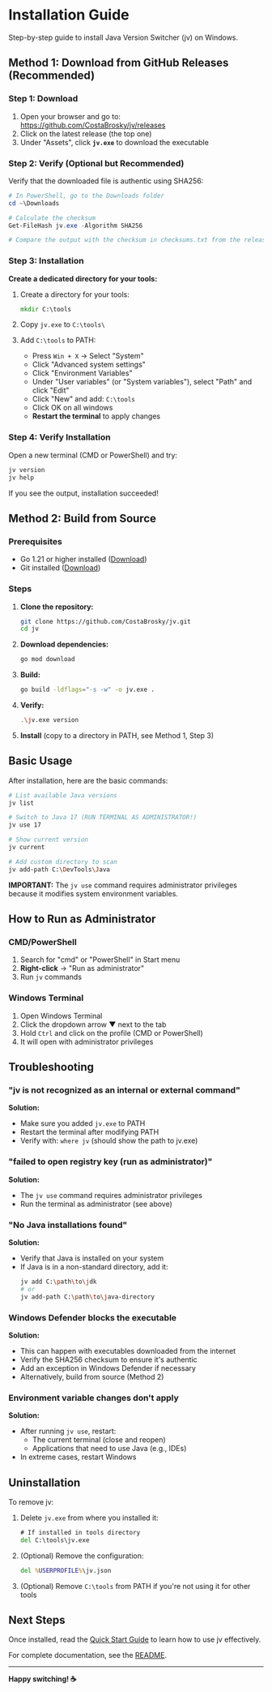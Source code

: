 # Installation Guide

Step-by-step guide to install Java Version Switcher (jv) on Windows.

## Method 1: Download from GitHub Releases (Recommended)

### Step 1: Download

1. Open your browser and go to: https://github.com/CostaBrosky/jv/releases
2. Click on the latest release (the top one)
3. Under "Assets", click **`jv.exe`** to download the executable

### Step 2: Verify (Optional but Recommended)

Verify that the downloaded file is authentic using SHA256:

```powershell
# In PowerShell, go to the Downloads folder
cd ~\Downloads

# Calculate the checksum
Get-FileHash jv.exe -Algorithm SHA256

# Compare the output with the checksum in checksums.txt from the release
```

### Step 3: Installation

**Create a dedicated directory for your tools:**

1. Create a directory for your tools:
   ```cmd
   mkdir C:\tools
   ```

2. Copy `jv.exe` to `C:\tools\`

3. Add `C:\tools` to PATH:
   - Press `Win + X` → Select "System"
   - Click "Advanced system settings"
   - Click "Environment Variables"
   - Under "User variables" (or "System variables"), select "Path" and click "Edit"
   - Click "New" and add: `C:\tools`
   - Click OK on all windows
   - **Restart the terminal** to apply changes

### Step 4: Verify Installation

Open a new terminal (CMD or PowerShell) and try:

```cmd
jv version
jv help
```

If you see the output, installation succeeded!

## Method 2: Build from Source

### Prerequisites

- Go 1.21 or higher installed ([Download](https://go.dev/dl/))
- Git installed ([Download](https://git-scm.com/download/win))

### Steps

1. **Clone the repository:**
   ```bash
   git clone https://github.com/CostaBrosky/jv.git
   cd jv
   ```

2. **Download dependencies:**
   ```bash
   go mod download
   ```

3. **Build:**
   ```bash
   go build -ldflags="-s -w" -o jv.exe .
   ```

4. **Verify:**
   ```bash
   .\jv.exe version
   ```

5. **Install** (copy to a directory in PATH, see Method 1, Step 3)

## Basic Usage

After installation, here are the basic commands:

```bash
# List available Java versions
jv list

# Switch to Java 17 (RUN TERMINAL AS ADMINISTRATOR!)
jv use 17

# Show current version
jv current

# Add custom directory to scan
jv add-path C:\DevTools\Java
```

**IMPORTANT:** The `jv use` command requires administrator privileges because it modifies system environment variables.

## How to Run as Administrator

### CMD/PowerShell
1. Search for "cmd" or "PowerShell" in Start menu
2. **Right-click** → "Run as administrator"
3. Run `jv` commands

### Windows Terminal
1. Open Windows Terminal
2. Click the dropdown arrow ▼ next to the tab
3. Hold `Ctrl` and click on the profile (CMD or PowerShell)
4. It will open with administrator privileges

## Troubleshooting

### "jv is not recognized as an internal or external command"

**Solution:**
- Make sure you added `jv.exe` to PATH
- Restart the terminal after modifying PATH
- Verify with: `where jv` (should show the path to jv.exe)

### "failed to open registry key (run as administrator)"

**Solution:**
- The `jv use` command requires administrator privileges
- Run the terminal as administrator (see above)

### "No Java installations found"

**Solution:**
- Verify that Java is installed on your system
- If Java is in a non-standard directory, add it:
  ```bash
  jv add C:\path\to\jdk
  # or
  jv add-path C:\path\to\java-directory
  ```

### Windows Defender blocks the executable

**Solution:**
- This can happen with executables downloaded from the internet
- Verify the SHA256 checksum to ensure it's authentic
- Add an exception in Windows Defender if necessary
- Alternatively, build from source (Method 2)

### Environment variable changes don't apply

**Solution:**
- After running `jv use`, restart:
  - The current terminal (close and reopen)
  - Applications that need to use Java (e.g., IDEs)
- In extreme cases, restart Windows

## Uninstallation

To remove jv:

1. Delete `jv.exe` from where you installed it:
   ```cmd
   # If installed in tools directory
   del C:\tools\jv.exe
   ```

2. (Optional) Remove the configuration:
   ```cmd
   del %USERPROFILE%\jv.json
   ```

3. (Optional) Remove `C:\tools` from PATH if you're not using it for other tools

## Next Steps

Once installed, read the [Quick Start Guide](QUICKSTART.md) to learn how to use jv effectively.

For complete documentation, see the [README](README.md).

---

**Happy switching! ☕**
